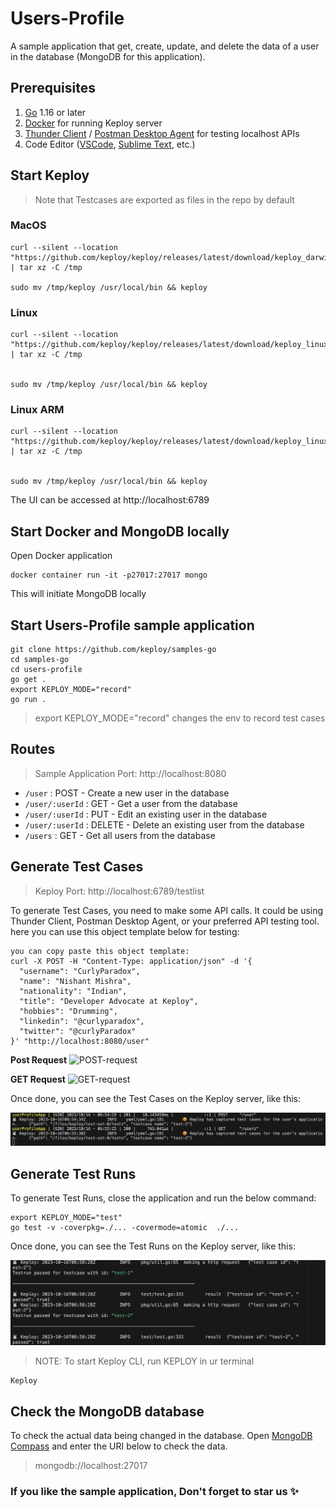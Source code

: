 # Users-Profile

A sample application that get, create, update, and delete the data of a user in the database (MongoDB for this application).



## Prerequisites
1. [Go](https://go.dev/doc/install) 1.16 or later
2. [Docker](https://docs.docker.com/engine/install/) for running Keploy server
3. [Thunder Client](https://marketplace.visualstudio.com/items?itemName=rangav.vscode-thunder-client) / [Postman Desktop Agent](https://www.postman.com/downloads/postman-agent/) for testing localhost APIs
4. Code Editor ([VSCode](https://code.visualstudio.com/download), [Sublime Text](https://www.sublimetext.com/download), etc.)




## Start Keploy
> Note that Testcases are exported as files in the repo by default

### MacOS 
```shell
curl --silent --location "https://github.com/keploy/keploy/releases/latest/download/keploy_darwin_all.tar.gz" | tar xz -C /tmp

sudo mv /tmp/keploy /usr/local/bin && keploy
```

### Linux
```shell
curl --silent --location "https://github.com/keploy/keploy/releases/latest/download/keploy_linux_amd64.tar.gz" | tar xz -C /tmp


sudo mv /tmp/keploy /usr/local/bin && keploy
```

### Linux ARM
```shell
curl --silent --location "https://github.com/keploy/keploy/releases/latest/download/keploy_linux_arm64.tar.gz" | tar xz -C /tmp


sudo mv /tmp/keploy /usr/local/bin && keploy
```

The UI can be accessed at http://localhost:6789


## Start Docker and MongoDB locally
Open Docker application
```
docker container run -it -p27017:27017 mongo
```
This will initiate MongoDB locally


## Start Users-Profile sample application
```
git clone https://github.com/keploy/samples-go
cd samples-go
cd users-profile
go get .
export KEPLOY_MODE="record" 
go run .
```

> export KEPLOY_MODE="record" changes the env to record test cases




## Routes
> Sample Application Port: http://localhost:8080
- `/user` : POST - Create a new user in the database
- `/user/:userId` : GET - Get a user from the database
- `/user/:userId` : PUT - Edit an existing user in the database
- `/user/:userId` : DELETE - Delete an existing user from the database
- `/users` : GET - Get all users from the database


## Generate Test Cases
> Keploy Port: http://localhost:6789/testlist

To generate Test Cases, you need to make some API calls. It could be using Thunder Client, Postman Desktop Agent, or your preferred API testing tool.
here you can use this object template below for testing:
```shell
you can copy paste this object template:
curl -X POST -H "Content-Type: application/json" -d '{
  "username": "CurlyParadox",
  "name": "Nishant Mishra",
  "nationality": "Indian",
  "title": "Developer Advocate at Keploy",
  "hobbies": "Drumming",
  "linkedin": "@curlyparadox",
  "twitter": "@curlyParadox"
}' "http://localhost:8080/user"
```

**Post Request**
![POST-request](assets/POST-request.png)

**GET Request**
![GET-request](assets/GET-request.png)

Once done, you can see the Test Cases on the Keploy server, like this:

![test-cases-ss](assets/keploy-test-cases.png)

## Generate Test Runs

To generate Test Runs, close the application and run the below command:
```
export KEPLOY_MODE="test"
go test -v -coverpkg=./... -covermode=atomic  ./...
```


Once done, you can see the Test Runs on the Keploy server, like this:

![test-runs](assets/test-runs.png)


>NOTE:  To start Keploy CLI, run KEPLOY in ur terminal
```
Keploy
```

## Check the MongoDB database

To check the actual data being changed in the database. Open [MongoDB Compass](https://www.mongodb.com/products/compass) and enter the URI below to check the data.

> mongodb://localhost:27017



### If you like the sample application, Don't forget to star us ✨
